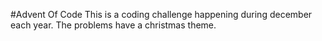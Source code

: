 #Advent Of Code
This is a coding challenge happening during december each year.
The problems have a christmas theme.
